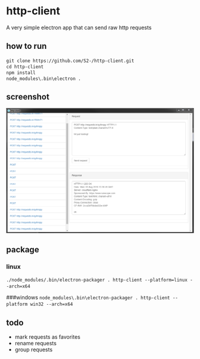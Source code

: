 # http-client

A very simple electron app that can send raw http requests

## how to run

```
git clone https://github.com/S2-/http-client.git
cd http-client
npm install
node_modules\.bin\electron .
```

## screenshot
![version 0](screenshots/version0.png)

## package
### linux
`./node_modules/.bin/electron-packager . http-client --platform=linux --arch=x64`

###windows
`node_modules\.bin\electron-packager . http-client --platform win32 --arch=x64`

## todo
- mark requests as favorites
- rename requests
- group requests
